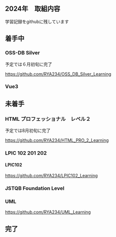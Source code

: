 ## 2024年　取組内容
学習記録をgithubに残しています

## 着手中

### OSS-DB Silver 

予定では６月初旬に完了

https://github.com/RYA234/OSS_DB_Silver_Learning

### Vue3

## 未着手
### HTML プロフェッショナル　レベル２

予定では8月初旬に完了

https://github.com/RYA234/HTML_PRO_2_Learning

### LPIC 102 201 202

#### LPIC102
https://github.com/RYA234/LPIC102_Learning
### JSTQB Foundation Level

### UML

https://github.com/RYA234/UML_Learning


## 完了



